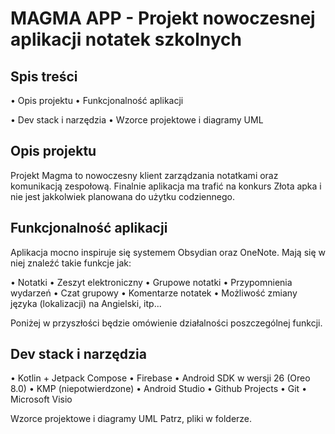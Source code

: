 # MAGMA APP - Projekt nowoczesnej aplikacji notatek szkolnych

## Spis treści

• Opis projektu
• Funkcjonalność aplikacji

<!-- • Dodatkowe funkcje -->

• Dev stack i narzędzia
• Wzorce projektowe i diagramy UML

## Opis projektu

Projekt Magma to nowoczesny klient zarządzania notatkami oraz komunikacją zespołową. Finalnie aplikacja ma trafić na konkurs Złota apka i nie jest jakkolwiek planowana do użytku codziennego.

## Funkcjonalność aplikacji

Aplikacja mocno inspiruje się systemem Obsydian oraz OneNote. Mają się w niej znaleźć takie funkcje jak:

• Notatki
• Zeszyt elektroniczny
• Grupowe notatki
• Przypomnienia wydarzeń
• Czat grupowy
• Komentarze notatek
• Możliwość zmiany języka (lokalizacji) na Angielski, itp...

Poniżej w przyszłości będzie omówienie działalności poszczególnej funkcji.

<!-- ## Dodatkowe funkcje -->

## Dev stack i narzędzia

• Kotlin + Jetpack Compose
• Firebase
• Android SDK w wersji 26 (Oreo 8.0)
• KMP (niepotwierdzone)
• Android Studio
• Github Projects
• Git
• Microsoft Visio

Wzorce projektowe i diagramy UML
Patrz, pliki w folderze.

